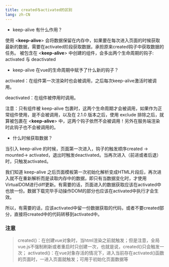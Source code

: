 ```yaml
---
title: created与activated的区别
lang: zh-CN
---
```


- keep-alive 有什么作用？

使用 <**keep-alive**> 会将数据保留在内存中，如果要在每次进入页面的时候获取最新的数据，需要在activated阶段获取数据，承担原来created钩子中获取数据的任务。
被包含在 <**keep-alive**> 中创建的组件，会多出两个生命周期的钩子: activated 与 deactivated

- keep-alive 在vue的生命周期中赋予了什么新的钩子？

activated：在组件第一次渲染时也会被调用，之后每次keep-alive激活时被调用。

deactivated：在组件被停用时调用。

注意：只有组件被 keep-alive 包裹时，这两个生命周期才会被调用，如果作为正常组件使用，是不会被调用，以及在 2.1.0 版本之后，使用 exclude 排除之后，就算被包裹在 <**keep-alive**> 中，这两个钩子依然不会被调用！另外在服务端渲染时此钩子也不会被调用的。

- 什么时候获取数据？

当引入 keep-alive 的时候，页面第一次进入，钩子的触发顺序created -> mounted-> activated，退出时触发deactivated。当再次进入（前进或者后退）时，只触发activated。

我们知道 keep-alive 之后页面模板第一次初始化解析变成HTML片段后，再次进入就不在重新解析而是读取内存中的数据，即只有当数据变化时，才使用VirtualDOM进行diff更新。有需要的话，页面进入的数据获取应该在activated中也放一份。数据下载完毕手动操作DOM的部分也应该在activated中执行才会生效。

所以，有需要的话，应该activated中留一份数据获取的代码，或者不要created部分，直接将created中的代码转移到activated中。


### 注意
> created()：在创建vue对象时，当html渲染之前就触发；但是注意，全局vue.js不强制刷新或者重启时只创建一次，也就是说，created()只会触发一次；
> activated()：在vue对象存活的情况下，进入当前存在activated()函数的页面时，一进入页面就触发；可用于初始化页面数据等
